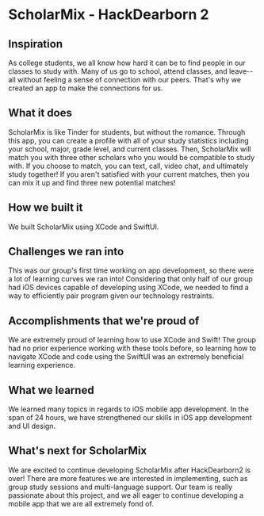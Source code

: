 # ScholarMix - HackDearborn 2
## Inspiration
As college students, we all know how hard it can be to find people in our classes to study with. Many of us go to school, attend classes, and leave--all without feeling a sense of connection with our peers. That's why we created an app to make the connections for us.

## What it does
ScholarMix is like Tinder for students, but without the romance. Through this app, you can create a profile with all of your study statistics including your school, major, grade level, and current classes. Then, ScholarMix will match you with three other scholars who you would be compatible to study with. If you choose to match, you can text, call, video chat, and ultimately study together! If you aren't satisfied with your current matches, then you can mix it up and find three new potential matches!

## How we built it
We built ScholarMix using XCode and SwiftUI. 

## Challenges we ran into
This was our group's first time working on app development, so there were a lot of learning curves we ran into! Considering that only half of our group had iOS devices capable of developing using XCode, we needed to find a way to efficiently pair program given our technology restraints.

## Accomplishments that we're proud of
We are extremely proud of learning how to use XCode and Swift! The group had no prior experience working with these tools before, so learning how to navigate XCode and code using the SwiftUI was an extremely beneficial learning experience. 

## What we learned
We learned many topics in regards to iOS mobile app development. In the span of 24 hours, we have strengthened our skills in iOS app development and UI design. 

## What's next for ScholarMix
We are excited to continue developing ScholarMix after HackDearborn2 is over! There are more features we are interested in implementing, such as group study sessions and multi-language support. Our team is really passionate about this project, and we all eager to continue developing a mobile app that we are all extremely fond of. 
